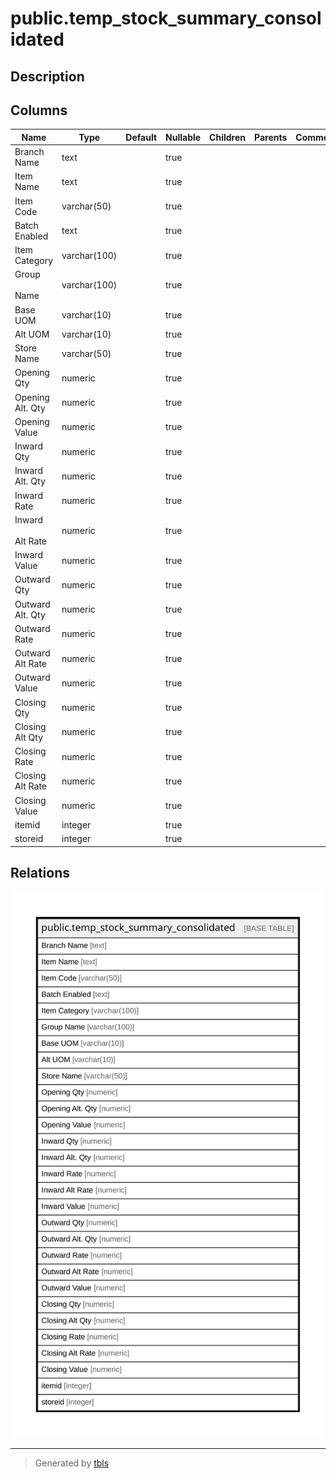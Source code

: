 # public.temp_stock_summary_consolidated

## Description

## Columns

| Name | Type | Default | Nullable | Children | Parents | Comment |
| ---- | ---- | ------- | -------- | -------- | ------- | ------- |
| Branch Name | text |  | true |  |  |  |
| Item Name | text |  | true |  |  |  |
| Item Code | varchar(50) |  | true |  |  |  |
| Batch Enabled | text |  | true |  |  |  |
| Item Category | varchar(100) |  | true |  |  |  |
| Group <br><br>Name | varchar(100) |  | true |  |  |  |
| Base UOM | varchar(10) |  | true |  |  |  |
| Alt UOM | varchar(10) |  | true |  |  |  |
| Store Name | varchar(50) |  | true |  |  |  |
| Opening Qty | numeric |  | true |  |  |  |
| Opening Alt. Qty | numeric |  | true |  |  |  |
| Opening Value | numeric |  | true |  |  |  |
| Inward Qty | numeric |  | true |  |  |  |
| Inward Alt. Qty | numeric |  | true |  |  |  |
| Inward Rate | numeric |  | true |  |  |  |
| Inward <br><br>Alt Rate | numeric |  | true |  |  |  |
| Inward Value | numeric |  | true |  |  |  |
| Outward Qty | numeric |  | true |  |  |  |
| Outward Alt. Qty | numeric |  | true |  |  |  |
| Outward Rate | numeric |  | true |  |  |  |
| Outward Alt Rate | numeric |  | true |  |  |  |
| Outward Value | numeric |  | true |  |  |  |
| Closing Qty | numeric |  | true |  |  |  |
| Closing Alt Qty | numeric |  | true |  |  |  |
| Closing Rate | numeric |  | true |  |  |  |
| Closing Alt Rate | numeric |  | true |  |  |  |
| Closing Value | numeric |  | true |  |  |  |
| itemid | integer |  | true |  |  |  |
| storeid | integer |  | true |  |  |  |

## Relations

![er](public.temp_stock_summary_consolidated.svg)

---

> Generated by [tbls](https://github.com/k1LoW/tbls)
